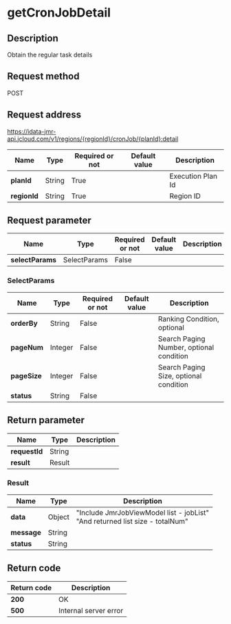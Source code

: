 # getCronJobDetail


## Description
Obtain the regular task details

## Request method
POST

## Request address
https://idata-jmr-api.jcloud.com/v1/regions/{regionId}/cronJob/{planId}:detail

|Name|Type|Required or not|Default value|Description|
|---|---|---|---|---|
|**planId**|String|True||Execution Plan Id|
|**regionId**|String|True||Region ID|

## Request parameter
|Name|Type|Required or not|Default value|Description|
|---|---|---|---|---|
|**selectParams**|SelectParams|False|||

### SelectParams
|Name|Type|Required or not|Default value|Description|
|---|---|---|---|---|
|**orderBy**|String|False||Ranking Condition, optional|
|**pageNum**|Integer|False||Search Paging Number, optional condition|
|**pageSize**|Integer|False||Search Paging Size, optional condition|
|**status**|String|False|||

## Return parameter
|Name|Type|Description|
|---|---|---|
|**requestId**|String||
|**result**|Result||


### Result
|Name|Type|Description|
|---|---|---|
|**data**|Object|"Include JmrJobViewModel list - jobList"<br>"And returned list size - totalNum"<br>|
|**message**|String||
|**status**|String||

## Return code
|Return code|Description|
|---|---|
|**200**|OK|
|**500**|Internal server error|

